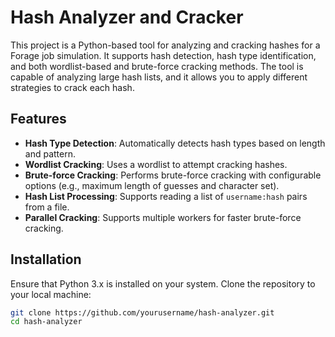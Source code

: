# Hash Analyzer and Cracker

This project is a Python-based tool for analyzing and cracking hashes for a Forage job simulation. It supports hash detection, hash type identification, and both wordlist-based and brute-force cracking methods. The tool is capable of analyzing large hash lists, and it allows you to apply different strategies to crack each hash.

## Features
- **Hash Type Detection**: Automatically detects hash types based on length and pattern.
- **Wordlist Cracking**: Uses a wordlist to attempt cracking hashes.
- **Brute-force Cracking**: Performs brute-force cracking with configurable options (e.g., maximum length of guesses and character set).
- **Hash List Processing**: Supports reading a list of `username:hash` pairs from a file.
- **Parallel Cracking**: Supports multiple workers for faster brute-force cracking.

## Installation

Ensure that Python 3.x is installed on your system. Clone the repository to your local machine:

```bash
git clone https://github.com/yourusername/hash-analyzer.git
cd hash-analyzer
